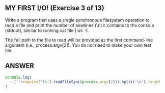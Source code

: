 ## MY FIRST I/O! (Exercise 3 of 13)

  Write a program that uses a single synchronous filesystem operation to
  read a file and print the number of newlines (\n) it contains to the
  console (stdout), similar to running cat file | wc -l.

  The full path to the file to read will be provided as the first
  command-line argument (i.e., process.argv[2]). You do not need to make
  your own test file.

## ANSWER

```js
console.log(
  --(''+require('fs').readFileSync(process.argv[2])).split('\n').length
)
```
